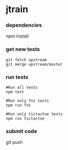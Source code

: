 # jtrain

### dependencies
npm install

### get new tests
```
git fetch upstream
git merge upstream/master
```

### run tests
```
#Run all tests
npm test

#Run only fns tests
npm run fns

#Run only tictactoe tests
npm run tictactoe
```

### submit code
git push
